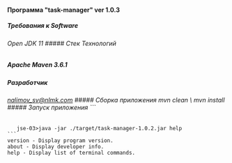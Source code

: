 #### Программа                                                                                                                       "task-manager" ver 1.0.3
##### Требования к Software
###### Open JDK 11                                                                                                                                 ##### Стек Технологий  
##### Apache Maven 3.6.1
##### Разработчик
###### nalimov_sv@nlmk.com                                                                                                                      ##### Сборка приложения                                                                                                                   mvn clean \ mvn install                                                                                                                   ##### Запуск приложения                                                                                                                   ```
       jse-03>java -jar ./target/task-manager-1.0.2.jar help                                                                                     ```                                                                                                                                       version - Display program version.                                                                                                        about - Display developer info.                                                                                                           help - Display list of terminal commands. 